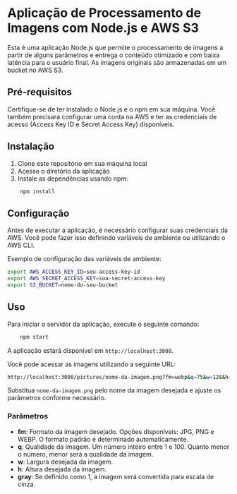 # Aplicação de Processamento de Imagens com Node.js e AWS S3

Esta é uma aplicação Node.js que permite o processamento de imagens a partir de alguns parâmetros e entrega o conteúdo otimizado e com baixa latência para o usuário final. As imagens originais são armazenadas em um bucket no AWS S3.

## Pré-requisitos

Certifique-se de ter instalado o Node.js e o npm em sua máquina. Você também precisará configurar uma conta na AWS e ter as credenciais de acesso (Access Key ID e Secret Access Key) disponíveis.

## Instalação

1. Clone este repositório em sua máquina local
2. Acesse o diretório da aplicação
3. Instale as dependências usando npm:

```bash
    npm install
```

## Configuração

Antes de executar a aplicação, é necessário configurar suas credenciais da AWS. Você pode fazer isso definindo variáveis de ambiente ou utilizando o AWS CLI.

Exemplo de configuração das variáveis de ambiente:

```bash
export AWS_ACCESS_KEY_ID=seu-access-key-id
export AWS_SECRET_ACCESS_KEY=sua-secret-access-key
export S3_BUCKET=nome-do-seu-bucket
```

## Uso

Para iniciar o servidor da aplicação, execute o seguinte comando:

```bash
    npm start
```

A aplicação estará disponível em `http://localhost:3000`.

Você pode acessar as imagens utilizando a seguinte URL:
```bash
http://localhost:3000/pictures/nome-da-imagem.png?fm=webp&q=75&w=128&h=128&gray=0
```

Substitua `nome-da-imagem.png` pelo nome da imagem desejada e ajuste os parâmetros conforme necessário.

### Parâmetros

- **fm**: Formato da imagem desejado. Opções disponíveis: JPG, PNG e WEBP. O formato padrão é determinado automaticamente.
- **q**: Qualidade da imagem. Um número inteiro entre 1 e 100. Quanto menor o número, menor será a qualidade da imagem.
- **w**: Largura desejada da imagem.
- **h**: Altura desejada da imagem.
- **gray**: Se definido como 1, a imagem será convertida para escala de cinza.

